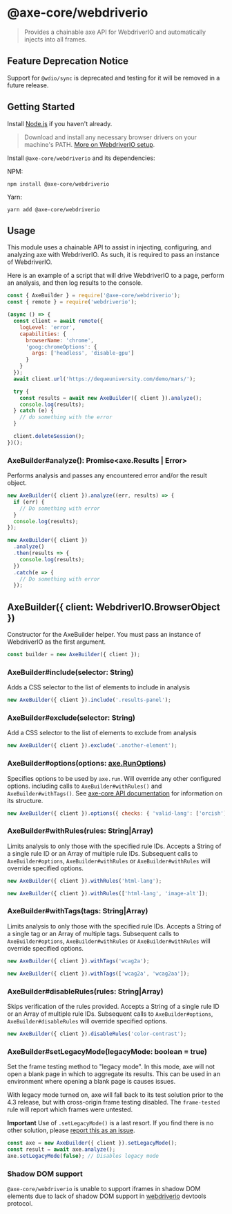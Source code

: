# @axe-core/webdriverio

> Provides a chainable axe API for WebdriverIO and automatically injects into all frames.

## Feature Deprecation Notice

Support for `@wdio/sync` is deprecated and testing for it will be removed in a future release.

## Getting Started

Install [Node.js](https://docs.npmjs.com/getting-started/installing-node) if you haven't already.

> Download and install any necessary browser drivers on your machine's PATH. [More on WebdriverIO setup](https://v6.webdriver.io/docs/gettingstarted.html#taking-the-first-step).

Install `@axe-core/webdriverio` and its dependencies:

NPM:

```console
npm install @axe-core/webdriverio
```

Yarn:

```console
yarn add @axe-core/webdriverio
```

## Usage

This module uses a chainable API to assist in injecting, configuring, and analyzing axe with WebdriverIO. As such, it is required to pass an instance of WebdriverIO.

Here is an example of a script that will drive WebdriverIO to a page, perform an analysis, and then log results to the console.

```js
const { AxeBuilder } = require('@axe-core/webdriverio');
const { remote } = require('webdriverio');

(async () => {
  const client = await remote({
    logLevel: 'error',
    capabilities: {
      browserName: 'chrome',
      'goog:chromeOptions': {
        args: ['headless', 'disable-gpu']
      }
    }
  });
  await client.url('https://dequeuniversity.com/demo/mars/');

  try {
    const results = await new AxeBuilder({ client }).analyze();
    console.log(results);
  } catch (e) {
    // do something with the error
  }

  client.deleteSession();
})();
```

### AxeBuilder#analyze(): Promise<axe.Results | Error>

Performs analysis and passes any encountered error and/or the result object.

```js
new AxeBuilder({ client }).analyze((err, results) => {
  if (err) {
    // Do something with error
  }
  console.log(results);
});
```

```js
new AxeBuilder({ client })
  .analyze()
  .then(results => {
    console.log(results);
  })
  .catch(e => {
    // Do something with error
  });
```

## AxeBuilder({ client: WebdriverIO.BrowserObject })

Constructor for the AxeBuilder helper. You must pass an instance of WebdriverIO as the first argument.

```js
const builder = new AxeBuilder({ client });
```

### AxeBuilder#include(selector: String)

Adds a CSS selector to the list of elements to include in analysis

```js
new AxeBuilder({ client }).include('.results-panel');
```

### AxeBuilder#exclude(selector: String)

Add a CSS selector to the list of elements to exclude from analysis

```js
new AxeBuilder({ client }).exclude('.another-element');
```

### AxeBuilder#options(options: [axe.RunOptions](https://github.com/dequelabs/axe-core/blob/develop/doc/API.md#options-parameter))

Specifies options to be used by `axe.run`. Will override any other configured options. including calls to `AxeBuilder#withRules()` and `AxeBuilder#withTags()`. See [axe-core API documentation](https://github.com/dequelabs/axe-core/blob/master/doc/API.md) for information on its structure.

```js
new AxeBuilder({ client }).options({ checks: { 'valid-lang': ['orcish'] } });
```

### AxeBuilder#withRules(rules: String|Array)

Limits analysis to only those with the specified rule IDs. Accepts a String of a single rule ID or an Array of multiple rule IDs. Subsequent calls to `AxeBuilder#options`, `AxeBuilder#withRules` or `AxeBuilder#withRules` will override specified options.

```js
new AxeBuilder({ client }).withRules('html-lang');
```

```js
new AxeBuilder({ client }).withRules(['html-lang', 'image-alt']);
```

### AxeBuilder#withTags(tags: String|Array)

Limits analysis to only those with the specified rule IDs. Accepts a String of a single tag or an Array of multiple tags. Subsequent calls to `AxeBuilder#options`, `AxeBuilder#withRules` or `AxeBuilder#withRules` will override specified options.

```js
new AxeBuilder({ client }).withTags('wcag2a');
```

```js
new AxeBuilder({ client }).withTags(['wcag2a', 'wcag2aa']);
```

### AxeBuilder#disableRules(rules: String|Array)

Skips verification of the rules provided. Accepts a String of a single rule ID or an Array of multiple rule IDs. Subsequent calls to `AxeBuilder#options`, `AxeBuilder#disableRules` will override specified options.

```js
new AxeBuilder({ client }).disableRules('color-contrast');
```

### AxeBuilder#setLegacyMode(legacyMode: boolean = true)

Set the frame testing method to "legacy mode". In this mode, axe will not open a blank page in which to aggregate its results. This can be used in an environment where opening a blank page is causes issues.

With legacy mode turned on, axe will fall back to its test solution prior to the 4.3 release, but with cross-origin frame testing disabled. The `frame-tested` rule will report which frames were untested.

**Important** Use of `.setLegacyMode()` is a last resort. If you find there is no other solution, please [report this as an issue](https://github.com/dequelabs/axe-core-npm/issues/).

```js
const axe = new AxeBuilder({ client }).setLegacyMode();
const result = await axe.analyze();
axe.setLegacyMode(false); // Disables legacy mode
```

### Shadow DOM support

`@axe-core/webdriverio` is unable to support iframes in shadow DOM elements due to lack of shadow DOM support in [webdriverio](https://webdriver.io/) devtools protocol.
